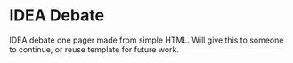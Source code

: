 # IDEA Debate
 IDEA debate one pager made from simple HTML. Will give this to someone to continue, or reuse template for future work.
